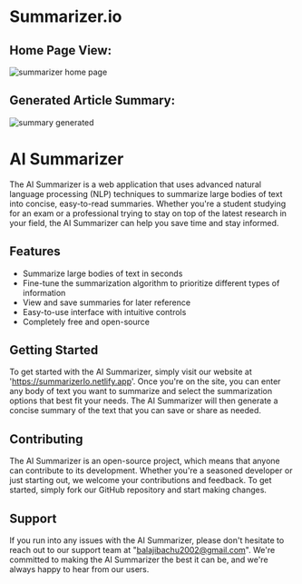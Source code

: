 # Summarizer.io

## Home Page View:

![summarizer home page](https://user-images.githubusercontent.com/100010840/234918943-0a9d3f85-b12e-4e92-b063-a3b49b541a35.PNG)

## Generated Article Summary:

![summary generated](https://user-images.githubusercontent.com/100010840/234918974-60804363-5834-4da5-9c9d-c203fbe8859b.PNG)

# AI Summarizer

The AI Summarizer is a web application that uses advanced natural language processing (NLP) techniques to summarize large bodies of text into concise, easy-to-read summaries. Whether you're a student studying for an exam or a professional trying to stay on top of the latest research in your field, the AI Summarizer can help you save time and stay informed.

## Features

- Summarize large bodies of text in seconds
- Fine-tune the summarization algorithm to prioritize different types of information
- View and save summaries for later reference
- Easy-to-use interface with intuitive controls
- Completely free and open-source

## Getting Started

To get started with the AI Summarizer, simply visit our website at 'https://summarizerIo.netlify.app'. Once you're on the site, you can enter any body of text you want to summarize and select the summarization options that best fit your needs. The AI Summarizer will then generate a concise summary of the text that you can save or share as needed.

## Contributing

The AI Summarizer is an open-source project, which means that anyone can contribute to its development. Whether you're a seasoned developer or just starting out, we welcome your contributions and feedback. To get started, simply fork our GitHub repository and start making changes.

## Support

If you run into any issues with the AI Summarizer, please don't hesitate to reach out to our support team at "balajibachu2002@gmail.com". We're committed to making the AI Summarizer the best it can be, and we're always happy to hear from our users.
